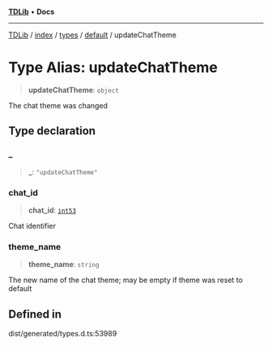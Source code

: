 [**TDLib**](../../../../../../README.md) • **Docs**

***

[TDLib](../../../../../../modules.md) / [index](../../../../../README.md) / [types](../../../README.md) / [default](../README.md) / updateChatTheme

# Type Alias: updateChatTheme

> **updateChatTheme**: `object`

The chat theme was changed

## Type declaration

### \_

> **\_**: `"updateChatTheme"`

### chat\_id

> **chat\_id**: [`int53`](int53-1.md)

Chat identifier

### theme\_name

> **theme\_name**: `string`

The new name of the chat theme; may be empty if theme was reset to default

## Defined in

dist/generated/types.d.ts:53989
